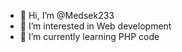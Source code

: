 - 👋 Hi, I’m @Medsek233
- 👀 I’m interested in  Web development
- 🌱 I’m currently learning PHP code


